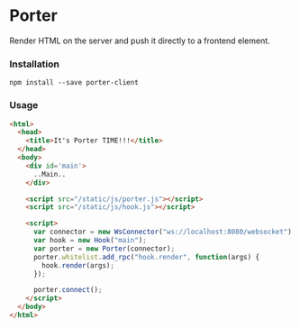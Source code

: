 # Porter

Render HTML on the server and push it directly to a frontend element.

### Installation

```
npm install --save porter-client
```


### Usage

```html
<html>
  <head>
    <title>It's Porter TIME!!!</title>
  </head>
  <body>
    <div id='main'>
      ..Main..
    </div>

    <script src="/static/js/porter.js"></script>
    <script src="/static/js/hook.js"></script>

    <script>
      var connector = new WsConnector("ws://localhost:8080/websocket")
      var hook = new Hook("main");
      var porter = new Porter(connector);
      porter.whitelist.add_rpc("hook.render", function(args) {
        hook.render(args);
      });

      porter.connect();
    </script>
  </body>
</html>
```